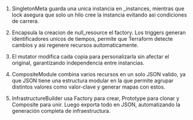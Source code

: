 1. SingletonMeta guarda una unica instancia en _instances, mientras que lock asegura que solo un hilo cree la instancia evitando asi condiciones de carrera.

2. Encapsula la creacion de null_resource el factory. Los triggers generan identificadores unicos de tiempos, permite que Terraform detecte cambios y asi regenere recursos auitomaticamente.

3.  El mutator modifica cada copia para personalizarla sin afectar el original, garantizando independencia entre instancias.


4. CompositeModule combina varios recursos en un solo JSON valido, ya que JSON tiene una estructura modular en la que permite agrupar distintos valores como valor-clave y generar mapas con estos.

5. InfrastructureBuilder usa Factory para crear, Prototype para clonar y Composite para unir. Luego exporta todo en JSON, automatizando la generación completa de infraestructura.